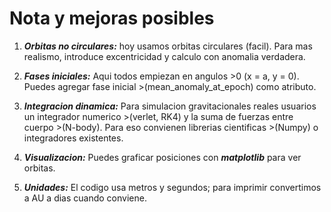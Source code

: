 # Nota y mejoras posibles

1. ***Orbitas no circulares:*** hoy usamos orbitas circulares (facil). Para mas realismo, introduce excentricidad y calculo con anomalia verdadera.

2. ***Fases iniciales:*** Aqui todos empiezan en angulos >0 (x = a, y = 0). Puedes agregar fase inicial >(mean_anomaly_at_epoch) como atributo.

3. ***Integracion dinamica:*** Para simulacion gravitacionales reales usuarios un integrador numerico >(verlet, RK4) y la suma de fuerzas entre cuerpo >(N-body). Para eso convienen librerias cientificas >(Numpy) o integradores existentes.

4. ***Visualizacion:*** Puedes graficar posiciones con ***matplotlib*** para ver orbitas.

5. ***Unidades:*** El codigo usa metros y segundos; para imprimir convertimos a AU a dias cuando conviene.